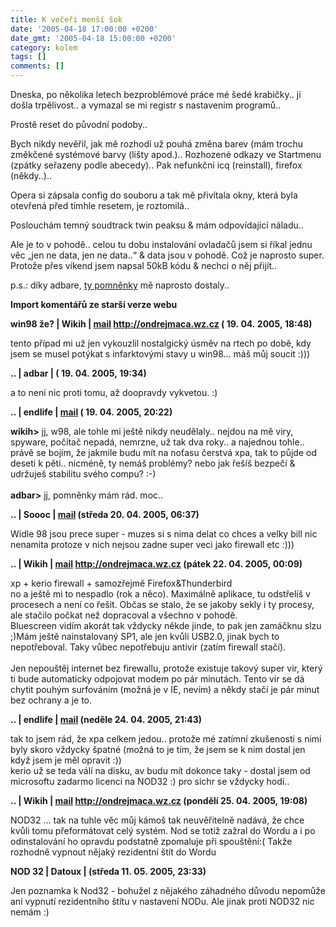 ```yaml
---
title: K večeři menší šok
date: '2005-04-18 17:00:00 +0200'
date_gmt: '2005-04-18 15:00:00 +0200'
category: kolem
tags: []
comments: []
---
```

<p>Dneska, po několika letech bezproblémové práce mé šedé krabičky.. jí došla
trpělivost.. a vymazal se mi registr s nastavením programů..</p>
<p>Prostě reset do původní podoby..</p>
<p>Bych nikdy nevěřil, jak mě rozhodí už pouhá změna barev (mám trochu změkčené
systémové barvy (lišty apod.).. Rozhozené odkazy ve Startmenu (zpátky seřazeny
podle abecedy).. Pak nefunkční icq (reinstall), firefox (někdy..)..</p>
<p>Opera si zápsala config do souboru a tak mě přivítala okny, která byla otevřená
před tímhle resetem, je roztomilá..</p>
<p>Poslouchám temný soudtrack twin peaksu &amp; mám odpovídající náladu..</p>
<p>Ale je to v pohodě.. celou tu dobu instalování ovladačů jsem si říkal jednu
věc &bdquo;jen ne data, jen ne data..&ldquo; &amp; data jsou v pohodě. Což je naprosto
super. Protože přes víkend jsem napsal 50kB kódu &amp; nechci o něj přijít..</p>
<p>p.s.: díky adbare, <a href="http://adbar.bloguje.cz/0504archiv.php#136796">ty pomněnky</a>
mě naprosto dostaly..</p>
<div class="import-komentaru">
<p><strong>Import komentářů ze starší verze webu</strong></p>
<div class="comment">
<p style="font-weight:bold"><span class="compredmet">win98 že?</span> | <span class="comname">Wikih</span> |  <a href="mailto:ondrejmaca@centrum.cz">mail</a>  <a href="http://ondrejmaca.wz.cz">http://ondrejmaca.wz.cz</a> (&nbsp;19.&nbsp;04.&nbsp;2005,&nbsp;18:48)</p>
<p>tento případ mi už jen vykouzlil nostalgický úsměv na rtech po době, kdy jsem se musel potýkat s infarktovými stavy u win98... máš můj soucit :))) </p>
</div>
<div class="comment">
<p style="font-weight:bold"><span class="compredmet">..</span> | <span class="comname">adbar</span> | (&nbsp;19.&nbsp;04.&nbsp;2005,&nbsp;19:34)</p>
<p>a to neni nic proti tomu, až doopravdy vykvetou. :) </p>
</div>
<div class="comment">
<p style="font-weight:bold"><span class="compredmet">..</span> | <span class="comname">endlife</span> |  <a href="mailto:jan.martinek@post.cz">mail</a> (&nbsp;19.&nbsp;04.&nbsp;2005,&nbsp;20:22)</p>
<p><strong>wikih&gt;</strong> jj, w98, ale tohle mi ještě nikdy neudělaly.. nejdou na mě viry, spyware, počítač nepadá, nemrzne, už tak dva roky.. a najednou tohle.. <br> právě se bojím, že jakmile budu mít na noťasu čerstvá xpa, tak to půjde od deseti k pěti.. nicméně, ty nemáš problémy? nebo jak řešíš bezpečí &amp; udržuješ stabilitu svého compu? :-) <br>  <br> <strong>adbar&gt;</strong> jj, pomněnky mám rád. moc.. </p>
</div>
<div class="comment">
<p style="font-weight:bold"><span class="compredmet">..</span> | <span class="comname">Soooc</span> |  <a href="mailto:xsoc@post.cz">mail</a> (středa&nbsp;20.&nbsp;04.&nbsp;2005,&nbsp;06:37)</p>
<p>Widle 98 jsou prece super - muzes si s nima delat co chces a velky bill nic nenamita protoze v nich nejsou zadne super veci jako firewall etc :))) </p>
</div>
<div class="comment">
<p style="font-weight:bold"><span class="compredmet">..</span> | <span class="comname">Wikih</span> |  <a href="mailto:ondrejmaca@centrum.cz">mail</a>  <a href="http://ondrejmaca.wz.cz">http://ondrejmaca.wz.cz</a> (pátek&nbsp;22.&nbsp;04.&nbsp;2005,&nbsp;00:09)</p>
<p>xp + kerio firewall + samozřejmě Firefox&amp;Thunderbird <br> no a ještě mi to nespadlo (rok a něco). Maximálně aplikace, tu odstřelíš v procesech a není co řešit. Občas se stalo, že se jakoby sekly i ty procesy, ale stačilo počkat než dopracoval a všechno v pohodě.  <br> Bluescreen vidím akorát tak vždycky někde jinde, to pak jen zamáčknu slzu ;)Mám ještě nainstalovaný SP1, ale jen kvůli USB2.0, jinak bych to nepotřeboval. Taky vůbec nepotřebuju antivir (zatím firewall stačí). <br>  <br> Jen nepouštěj internet bez firewallu, protože existuje takový super vir, který ti bude automaticky odpojovat modem po pár minutách. Tento vir se dá chytit pouhým surfováním (možná je v IE, nevím) a někdy stačí je pár minut bez ochrany a je to. </p>
</div>
<div class="comment">
<p style="font-weight:bold"><span class="compredmet">..</span> | <span class="comname">endlife</span> |  <a href="mailto:jan.martinek@post.cz">mail</a> (neděle&nbsp;24.&nbsp;04.&nbsp;2005,&nbsp;21:43)</p>
<p>tak to jsem rád, že xpa celkem jedou.. protože mé zatímní zkušenosti s nimi byly skoro vždycky špatné (možná to je tím, že jsem se k nim dostal jen když jsem je měl opravit :)) <br> kerio už se teda válí na disku, av budu mít dokonce taky - dostal jsem od microsoftu zadarmo licenci na NOD32 :) pro sichr se vždycky hodí.. </p>
</div>
<div class="comment">
<p style="font-weight:bold"><span class="compredmet">..</span> | <span class="comname">Wikih</span> |  <a href="mailto:ondrejmaca@centrum.cz">mail</a>  <a href="http://ondrejmaca.wz.cz">http://ondrejmaca.wz.cz</a> (pondělí&nbsp;25.&nbsp;04.&nbsp;2005,&nbsp;19:08)</p>
<p>NOD32 ... tak na tuhle věc můj kámoš tak neuvěřitelně nadává, že chce kvůli tomu přeformátovat celý systém. Nod se totiž zažral do Wordu a i po odinstalování ho opravdu podstatně zpomaluje při spouštění:( Takže rozhodně vypnout nějaký rezidentní štít do Wordu </p>
</div>
<div class="comment">
<p style="font-weight:bold"><span class="compredmet">NOD 32</span> | <span class="comname">Datoux</span> | (středa&nbsp;11.&nbsp;05.&nbsp;2005,&nbsp;23:33)</p>
<p>Jen poznamka k Nod32 - bohužel z nějakého záhadného důvodu nepomůže ani vypnutí rezidentního štítu v nastavení NODu. Ale jinak proti NOD32 nic nemám :) </p>
</div>
</div>

